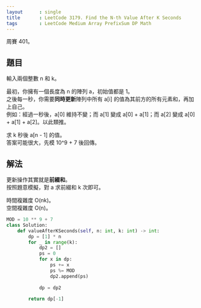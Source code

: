 ```yaml
---
layout      : single
title       : LeetCode 3179. Find the N-th Value After K Seconds
tags        : LeetCode Medium Array PrefixSum DP Math
---
```

周賽 401。

## 題目

輸入兩個整數 n 和 k。  

最初，你擁有一個長度為 n 的陣列 a，初始值都是 1。  
之後每一秒，你需要**同時更新**陣列中所有 a[i] 的值為其前方的所有元素和，再加上自己。  
例如：經過一秒後，a[0] 維持不變；而 a[1] 變成 a[0] + a[1]；而 a[2] 變成 a[0] + a[1] + a[2]。以此類推。  

求 k 秒後 a[n - 1] 的值。  
答案可能很大，先模 10^9 + 7 後回傳。  

## 解法

更新操作其實就是**前綴和**。  
按照題意模擬，對 a 求前綴和 k 次即可。  

時間複雜度 O(nk)。  
空間複雜度 O(n)。  

```python
MOD = 10 ** 9 + 7
class Solution:
    def valueAfterKSeconds(self, n: int, k: int) -> int:
        dp = [1] * n
        for _ in range(k):
            dp2 = []
            ps = 0
            for x in dp:
                ps += x
                ps %= MOD
                dp2.append(ps)
                
            dp = dp2
            
        return dp[-1]
```
